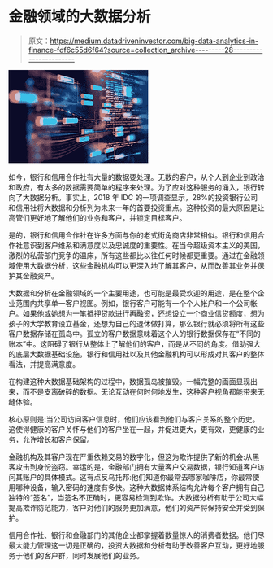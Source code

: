 # 金融领域的大数据分析

> 原文：<https://medium.datadriveninvestor.com/big-data-analytics-in-finance-fdf6c55d6f64?source=collection_archive---------28----------------------->

![](img/1df696ac9161b1de388a1e227978188a.png)

如今，银行和信用合作社有大量的数据要处理。无数的客户，从个人到企业到政治和政府，有太多的数据需要简单的程序来处理。为了应对这种服务的涌入，银行转向了大数据分析。事实上，2018 年 IDC 的一项调查显示，28%的投资银行公司和信用社将大数据和分析列为未来一年的首要投资重点。这种投资的最大原因是让高管们更好地了解他们的业务和客户，并锁定目标客户。

是的，银行和信用合作社在许多方面与你的老式街角商店非常相似。银行和信用合作社意识到客户维系和满意度以及忠诚度的重要性。在当今超级资本主义的美国，激烈的私营部门竞争的温床，所有这些都比以往任何时候都更重要。通过在金融领域使用大数据分析，这些金融机构可以更深入地了解其客户，从而改善其业务并保护其金融资产。

大数据和分析在金融领域的一个主要用途，也可能是最受欢迎的用途，是在整个企业范围内共享单一客户视图。例如，银行客户可能有一个个人帐户和一个公司帐户。如果他或她想为一笔抵押贷款进行再融资，还想设立一个商业信贷额度，想为孩子的大学教育设立基金，还想为自己的退休做打算，那么银行就必须将所有这些客户数据存储在孤岛中。孤立的客户数据意味着这个人的银行数据保存在“不同的账本”中。这阻碍了银行从整体上了解他们的客户，而是从不同的角度。借助强大的底层大数据基础设施，银行和信用社以及其他金融机构可以形成对其客户的整体看法，并提高满意度。

在构建这种大数据基础架构的过程中，数据孤岛被摧毁。一幅完整的画面显现出来，而不是支离破碎的数据。无论互动在何时何地发生，这种客户视角都能带来无缝体验。

核心原则是:当公司访问客户信息时，他们应该看到他们与客户关系的整个历史。这使得健康的客户关怀与他们的客户坐在一起，并促进更大，更有效，更健康的业务，允许增长和客户保留。

金融机构及其客户现在严重依赖交易的数字化，但这为欺诈提供了新的机会:从黑客攻击到身份盗窃。幸运的是，金融部门拥有大量客户交易数据，银行知道客户访问其账户的具体模式。这有点反乌托邦:他们知道你最常去哪家咖啡店，你最常使用哪种设备，输入密码的速度有多快。这种大数据体系结构允许每个客户拥有自己独特的“签名”，当签名不正确时，更容易检测到欺诈。大数据分析有助于公司大幅提高欺诈防范能力，客户对他们的服务更加满意，他们的资产将保持安全并受到保护。

信用合作社、银行和金融部门的其他企业都掌握着数量惊人的消费者数据。他们尽最大能力管理这一切是正确的，投资大数据和分析有助于改善客户互动，更好地服务于他们的客户群，同时发展他们的业务。